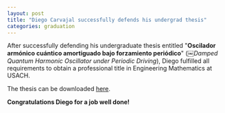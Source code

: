 ```yaml
---
layout: post
title: "Diego Carvajal successfully defends his undergrad thesis"
categories: graduation
---
```


After successfully defending his undergraduate thesis entitled "**Oscilador armónico cuántico amortiguado bajo forzamiento periódico**" (￼*Damped Quantum Harmonic Oscillator under Periodic Driving*), Diego fulfilled all requirements to obtain a professional title in Engineering Mathematics at USACH. 

The thesis can be downloaded [here](/resources/). 

**Congratulations Diego for a job well done!** 
